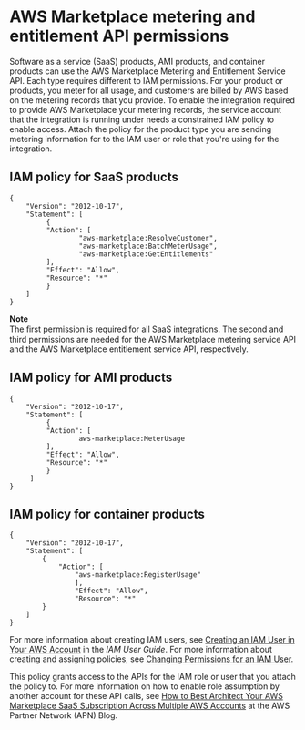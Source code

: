 # AWS Marketplace metering and entitlement API permissions<a name="iam-user-policy-for-aws-marketplace-actions"></a>

Software as a service \(SaaS\) products, AMI products, and container products can use the AWS Marketplace Metering and Entitlement Service API\. Each type requires different to IAM permissions\. For your product or products, you meter for all usage, and customers are billed by AWS based on the metering records that you provide\. To enable the integration required to provide AWS Marketplace your metering records, the service account that the integration is running under needs a constrained IAM policy to enable access\. Attach the policy for the product type you are sending metering information for to the IAM user or role that you're using for the integration\. 

## IAM policy for SaaS products<a name="iam-user-policy-for-saas-products"></a>

```
{
    "Version": "2012-10-17",
    "Statement": [
         {
         "Action": [
                 "aws-marketplace:ResolveCustomer",
                 "aws-marketplace:BatchMeterUsage",
                 "aws-marketplace:GetEntitlements"
         ],
         "Effect": "Allow",
         "Resource": "*"
         }
    ]
}
```

**Note**  
 The ﬁrst permission is required for all SaaS integrations\. The second and third permissions are needed for the AWS Marketplace metering service API and the AWS Marketplace entitlement service API, respectively\. 

## IAM policy for AMI products<a name="iam-user-policy-for-ami-products"></a>

```
{
    "Version": "2012-10-17",
    "Statement": [
         {
         "Action": [
                 aws-marketplace:MeterUsage
         ],
         "Effect": "Allow",
         "Resource": "*"
         }
     ]
}
```

## IAM policy for container products<a name="iam-user-policy-for-container-products"></a>

```
{
    "Version": "2012-10-17",
    "Statement": [
        {
            "Action": [
                "aws-marketplace:RegisterUsage"
                ],
                "Effect": "Allow",
                "Resource": "*"
        }
    ]
}
```

 For more information about creating IAM users, see [Creating an IAM User in Your AWS Account](https://docs.aws.amazon.com/IAM/latest/UserGuide/id_users_create.html) in the *IAM User Guide*\. For more information about creating and assigning policies, see [Changing Permissions for an IAM User](https://docs.aws.amazon.com/IAM/latest/UserGuide/id_users_change-permissions.html)\. 

 This policy grants access to the APIs for the IAM role or user that you attach the policy to\. For more information on how to enable role assumption by another account for these API calls, see [How to Best Architect Your AWS Marketplace SaaS Subscription Across Multiple AWS Accounts](http://aws.amazon.com/blogs/apn/how-to-best-architect-your-aws-marketplace-saas-subscription-across-multiple-aws-accounts/) at the AWS Partner Network \(APN\) Blog\. 